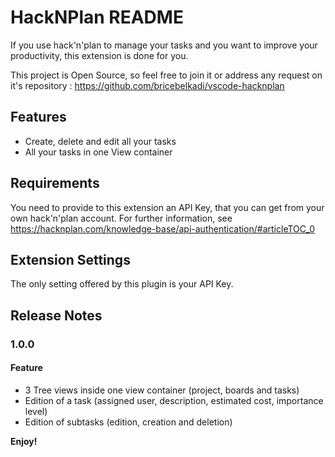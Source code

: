 # HackNPlan README

If you use hack'n'plan to manage your tasks and you want to improve your productivity, this extension is done for you.

This project is Open Source, so feel free to join it or address any request on it's repository : <https://github.com/bricebelkadi/vscode-hacknplan>

## Features

- Create, delete and edit all your tasks
- All your tasks in one View container

## Requirements

You need to provide to this extension an API Key, that you can get from your own hack'n'plan account.
For further information, see <https://hacknplan.com/knowledge-base/api-authentication/#articleTOC_0> 

## Extension Settings

The only setting offered by this plugin is your API Key.

## Release Notes
### 1.0.0
#### Feature

- 3 Tree views inside one view container (project, boards and tasks)
- Edition of a task (assigned user, description, estimated cost, importance level)
- Edition of subtasks (edition, creation and deletion)


**Enjoy!**
